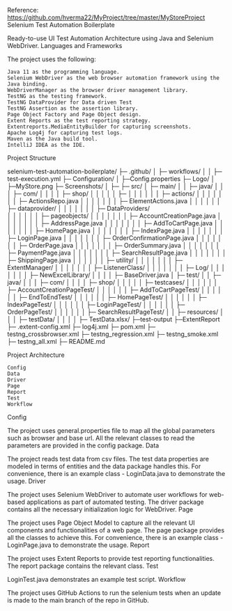 Reference:
https://github.com/hverma22/MyProject/tree/master/MyStoreProject
Selenium Test Automation Boilerplate

Ready-to-use UI Test Automation Architecture using Java and Selenium WebDriver.
Languages and Frameworks

The project uses the following:

    Java 11 as the programming language.
    Selenium WebDriver as the web browser automation framework using the Java binding.
    WebDriverManager as the browser driver management library.
    TestNG as the testing framework.
    TestNG DataProvider for Data driven Test
    TestNG Assertion as the assertion library.
    Page Object Factory and Page Object design.
    Extent Reports as the test reporting strategy.
    Extentreports.MediaEntityBuilder for capturing screenshots.
    Apache Log4j for capturing test logs.
    Maven as the Java build tool.
    IntelliJ IDEA as the IDE.

Project Structure

selenium-test-automation-boilerplate/
├─ .github/
│  ├─ workflows/
│  │  ├─ test-execution.yml
├─ Configuration/
│  ├─Config.properties
├─ Logo/
│  ├─MyStore.png
├─ Screenshots/
│  ├─
├─ src/
│  ├─ main/
│  │  ├─ java/
│  │  │  ├─ com/
│  │  │  │  ├─ shop/
│  │  │  │  │  ├─ 
│  │  │  │  │  │  ├─ actions/
│  │  │  │  │  │  │  ├─ ActionsRepo.java
│  │  │  │  │  │  │  ├─ ElementActions.java
│  │  │  │  │  │  ├─ dataprovider/
│  │  │  │  │  │  │  ├─ DataProviders/        
│  │  │  │  │  │  ├─ pageobjects/
│  │  │  │  │  │  │  ├─ AccountCreationPage.java
│  │  │  │  │  │  │  ├─ AddressPage.java
│  │  │  │  │  │  │  ├─ AddToCartPage.java
│  │  │  │  │  │  │  ├─ HomePage.java
│  │  │  │  │  │  │  ├─ IndexPage.java
│  │  │  │  │  │  │  ├─ LoginPage.java
│  │  │  │  │  │  │  ├─ OrderConfirmationPage.java
│  │  │  │  │  │  │  ├─ OrderPage.java
│  │  │  │  │  │  │  ├─ OrderSummary.java
│  │  │  │  │  │  │  ├─ PaymentPage.java
│  │  │  │  │  │  │  ├─ SearchResultPage.java
│  │  │  │  │  │  │  ├─ ShippingPage.java
│  │  │  │  │  │  ├─ utility/
│  │  │  │  │  │  │  ├─ ExtentManager/
│  │  │  │  │  │  │  ├─ ListenerClass/
│  │  │  │  │  │  │  ├─ Log/
│  │  │  │  │  │  │  ├─ NewExcelLibrary/
│  │  │  │  ├─ BaseDriver.java
│  ├─ test/
│  │  ├─ java/
│  │  │  ├─ com/
│  │  │  │  ├─ shop/
│  │  │  │  │  ├─ testcases/
│  │  │  │  │  │  ├─ AccountCreationPageTest/
│  │  │  │  │  │  ├─ AddToCartPageTest/
│  │  │  │  │  │  ├─ EndToEndTest/
│  │  │  │  │  │  ├─ HomePageTest/
│  │  │  │  │  │  ├─ IndexPageTest/
│  │  │  │  │  │  ├─ LoginPageTest/
│  │  │  │  │  │  ├─ OrderPageTest/
│  │  │  │  │  │  ├─ SearchResultPageTest/
│  │  ├─ resources/
│  │  │  ├─ testData/
│  │  │  │  ├─ TestData.xlsx/
├─test-output
   ├─ExtentReport
├─ .extent-config.xml
├─ log4j.xml
├─ pom.xml
├─ testng_crossbrowser.xml
├─ testng_regression.xml
├─ testng_smoke.xml
├─ testng_all.xml
├─ README.md


Project Architecture

    Config
    Data
    Driver
    Page
    Report
    Test
    Workflow

Config

The project uses general.properties file to map all the global parameters such as browser and base url. All the relevant classes to read the parameters are provided in the config package.
Data

The project reads test data from csv files. The test data properties are modeled in terms of entities and the data package handles this. For convenience, there is an example class - LoginData.java to demonstrate the usage.
Driver

The project uses Selenium WebDriver to automate user workflows for web-based applications as part of automated testing. The driver package contains all the necessary initialization logic for WebDriver.
Page

The project uses Page Object Model to capture all the relevant UI components and functionalities of a web page. The page package provides all the classes to achieve this. For convenience, there is an example class - LoginPage.java to demonstrate the usage.
Report

The project uses Extent Reports to provide test reporting functionalities. The report package contains the relevant class.
Test

LoginTest.java demonstrates an example test script.
Workflow

The project uses GitHub Actions to run the selenium tests when an update is made to the main branch of the repo in GitHub.